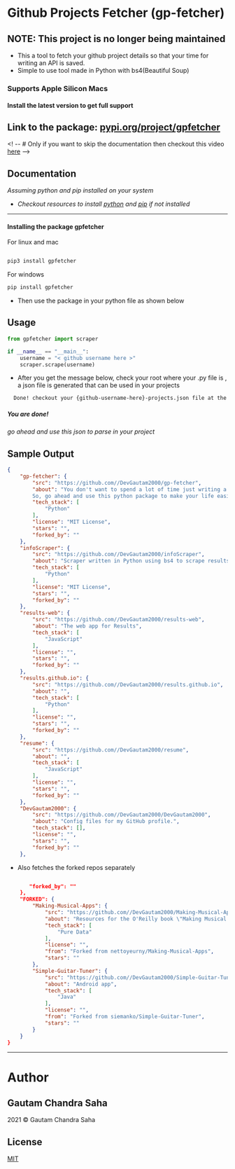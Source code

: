 # Github Projects Fetcher (gp-fetcher)

## NOTE:  This project is no longer being maintained

- This a tool to fetch your github project details so that your time for writing an API is saved.
- Simple to use tool made in Python with bs4(Beautiful Soup)

### Supports Apple Silicon Macs

#### Install the latest version to get full support

## Link to the package: [pypi.org/project/gpfetcher](https://pypi.org/project/gpfetcher/)

<! -- # Only if you want to skip the documentation then checkout this video [here](https://www.youtube.com/watch?v=xC6f_aGi8m0) -->

## Documentation

_Assuming python and pip installed on your system_

- _Checkout resources to install [python](https://www.python.org/downloads/) and [pip](https://packaging.python.org/tutorials/installing-packages/) if not installed_

---

#### Installing the package gpfetcher

For linux and mac

```bash

pip3 install gpfetcher
```

For windows

```bash
pip install gpfetcher
```

- Then use the package in your python file as shown below

## Usage

```python
from gpfetcher import scraper

if __name__ == "__main__":
    username = "< github username here >"
    scraper.scrape(username)
```

- After you get the message below, check your root where your .py file is , a json file is generated that can be used in your projects

```bash
  Done! checkout your {github-username-here}-projects.json file at the root of this project directory
```

##### You are done!

_go ahead and use this json to parse in your project_

## Sample Output

```json
{
    "gp-fetcher": {
        "src": "https://github.com//DevGautam2000/gp-fetcher",
        "about": "You don't want to spend a lot of time just writing a block of code for fetching your projects from github.
        So, go ahead and use this python package to make your life easier",
        "tech_stack": [
            "Python"
        ],
        "license": "MIT License",
        "stars": "",
        "forked_by": ""
    },
    "infoScraper": {
        "src": "https://github.com//DevGautam2000/infoScraper",
        "about": "Scraper written in Python using bs4 to scrape results from SMIT results",
        "tech_stack": [
            "Python"
        ],
        "license": "MIT License",
        "stars": "",
        "forked_by": ""
    },
    "results-web": {
        "src": "https://github.com//DevGautam2000/results-web",
        "about": "The web app for Results",
        "tech_stack": [
            "JavaScript"
        ],
        "license": "",
        "stars": "",
        "forked_by": ""
    },
    "results.github.io": {
        "src": "https://github.com//DevGautam2000/results.github.io",
        "about": "",
        "tech_stack": [
            "Python"
        ],
        "license": "",
        "stars": "",
        "forked_by": ""
    },
    "resume": {
        "src": "https://github.com//DevGautam2000/resume",
        "about": "",
        "tech_stack": [
            "JavaScript"
        ],
        "license": "",
        "stars": "",
        "forked_by": ""
    },
    "DevGautam2000": {
        "src": "https://github.com//DevGautam2000/DevGautam2000",
        "about": "Config files for my GitHub profile.",
        "tech_stack": [],
        "license": "",
        "stars": "",
        "forked_by": ""
    },
```

- Also fetches the forked repos separately

```json

       "forked_by": ""
    },
    "FORKED": {
        "Making-Musical-Apps": {
            "src": "https://github.com//DevGautam2000/Making-Musical-Apps",
            "about": "Resources for the O'Reilly book \"Making Musical Apps\"",
            "tech_stack": [
                "Pure Data"
            ],
            "license": "",
            "from": "Forked from nettoyeurny/Making-Musical-Apps",
            "stars": ""
        },
        "Simple-Guitar-Tuner": {
            "src": "https://github.com//DevGautam2000/Simple-Guitar-Tuner",
            "about": "Android app",
            "tech_stack": [
                "Java"
            ],
            "license": "",
            "from": "Forked from siemanko/Simple-Guitar-Tuner",
            "stars": ""
        }
    }
}

```

---

# Author

## Gautam Chandra Saha

2021 &copy; Gautam Chandra Saha

## License

[MIT](https://choosealicense.com/licenses/mit/)
